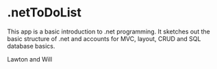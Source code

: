 # .netToDoList

This app is a basic introduction to .net programming. It sketches out the basic structure of .net and accounts for MVC, 
layout, CRUD and SQL database basics.

Lawton and Will
